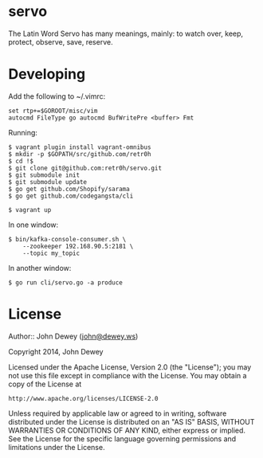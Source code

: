 servo
=====

The Latin Word Servo has many meanings, mainly: to watch over, keep, protect, observe, save, reserve.

Developing
==========

Add the following to ~/.vimrc:

    set rtp+=$GOROOT/misc/vim
    autocmd FileType go autocmd BufWritePre <buffer> Fmt

Running:

    $ vagrant plugin install vagrant-omnibus
    $ mkdir -p $GOPATH/src/github.com/retr0h
    $ cd !$
    $ git clone git@github.com:retr0h/servo.git
    $ git submodule init
    $ git submodule update
    $ go get github.com/Shopify/sarama
    $ go get github.com/codegangsta/cli

    $ vagrant up

In one window:

    $ bin/kafka-console-consumer.sh \
        --zookeeper 192.168.90.5:2181 \
        --topic my_topic

In another window:

    $ go run cli/servo.go -a produce

License
=======

Author:: John Dewey (<john@dewey.ws>)

Copyright 2014, John Dewey

Licensed under the Apache License, Version 2.0 (the "License");
you may not use this file except in compliance with the License.
You may obtain a copy of the License at

    http://www.apache.org/licenses/LICENSE-2.0

Unless required by applicable law or agreed to in writing, software
distributed under the License is distributed on an "AS IS" BASIS,
WITHOUT WARRANTIES OR CONDITIONS OF ANY KIND, either express or implied.
See the License for the specific language governing permissions and
limitations under the License.
